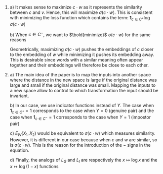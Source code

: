 1. a) It makes sense to maximize $c \cdot w$ as it represents the similarity between $c$ and $v$. Hence, this will maximize 
$\sigma(c \cdot w)$. This is consistent with minimizing  the loss function which contains the term: 
$\mathbf{1}_{c \in C^+}\log\sigma(c \cdot w)$

    b) When $c \in C^-$, we want to $\bold{minimize}$ $\sigma(c \cdot w)$ for the same reasons

    Geometrically, maximizing $\sigma(c \cdot w)$ pushes the embeddings of $c$ closer to the embedding of $w$ while minimizing it pushes its embedding away. This is desirable since words with a similar meaning often appear together and their embeddings will therefore be close to each other.  

2. a) The main idea of the paper is to map the inputs into another space where the distance in the new space is large if the original distance was large and small if the original distance was small. Mapping the inputs to a new space allow to control to which transformation the input should be invariant.

    b) In our case, we use indicator functions instead of $Y$. The case when $\mathbf{1}_{c \in C^+} = 1$ corresponds to the case when $Y=0$ (genuine pair) and the case when $\mathbf{1}_{c \in C^-} = 1$ corresponds to the case when $Y=1$ (impostor pair)

    c) $E_W(X_1, X_2)$ would be equivalent to $\sigma(c\cdot w)$ which measures similarity. However, it is different in our case because when $c$ and $w$ are similar, so is $\sigma(c\cdot w)$. This is the reason for the introduction of the $-$ signs in the equation.

    d) Finally, the analogs of $L_G$ and $L_I$ are respectively the $x \mapsto \log x$ and the $x \mapsto \log (1-x)$ functions


